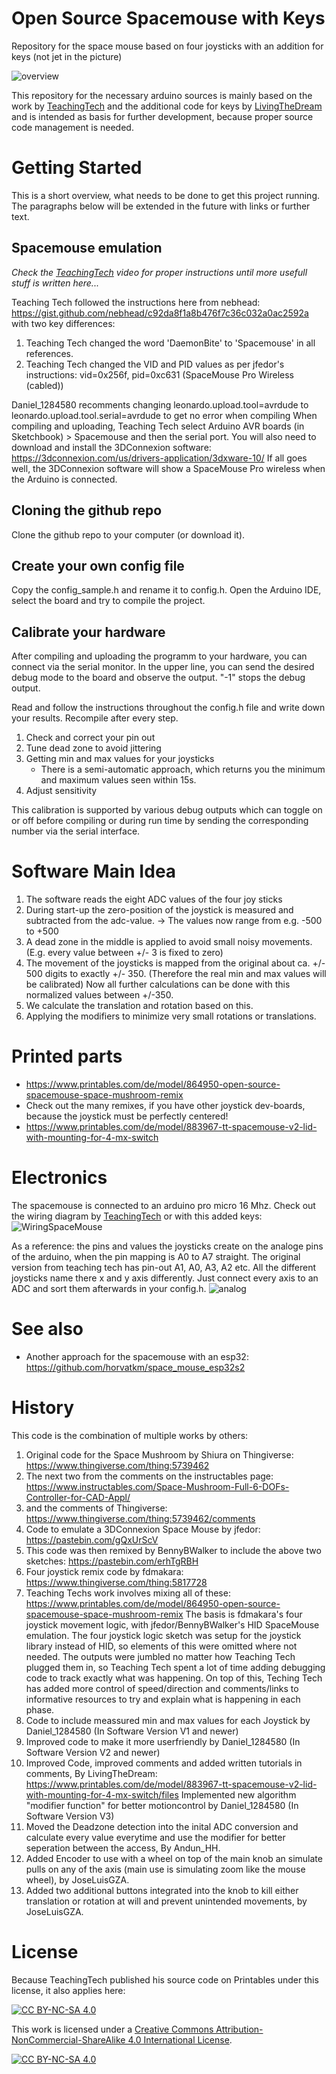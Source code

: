 # Open Source Spacemouse with Keys
Repository for the space mouse based on four joysticks with an addition for keys (not jet in the picture)

![overview](https://github.com/AndunHH/spacemouse/assets/76771247/562b9763-a6fa-47f1-af30-2dd4bbc053b8)

This repository for the necessary arduino sources is mainly based on 
the work by [TeachingTech](https://www.printables.com/de/model/864950-open-source-spacemouse-space-mushroom-remix) and the additional code for keys by [LivingTheDream](https://www.printables.com/de/model/883967-tt-spacemouse-v2-lid-with-mounting-for-4-mx-switch) and is intended as basis for further development, because proper source code management is needed.

# Getting Started
This is a short overview, what needs to be done to get this project running. The paragraphs below will be extended in the future with links or further text.

## Spacemouse emulation
*Check the [TeachingTech](https://www.printables.com/de/model/864950-open-source-spacemouse-space-mushroom-remix) video for proper instructions until more usefull stuff is written here...*

Teaching Tech followed the instructions here from nebhead: https://gist.github.com/nebhead/c92da8f1a8b476f7c36c032a0ac2592a
with two key differences:

1. Teaching Tech changed the word 'DaemonBite' to 'Spacemouse' in all references.
2. Teaching Tech changed the VID and PID values as per jfedor's instructions: vid=0x256f, pid=0xc631 (SpaceMouse Pro Wireless (cabled))

Daniel_1284580 recomments changing leonardo.upload.tool=avrdude to leonardo.upload.tool.serial=avrdude to get no error when compiling
When compiling and uploading, Teaching Tech select Arduino AVR boards (in Sketchbook) > Spacemouse and then the serial port.
You will also need to download and install the 3DConnexion software: https://3dconnexion.com/us/drivers-application/3dxware-10/
If all goes well, the 3DConnexion software will show a SpaceMouse Pro wireless when the Arduino is connected.

## Cloning the github repo
Clone the github repo to your computer (or download it).

## Create your own config file
Copy the config_sample.h and rename it to config.h.
Open the Arduino IDE, select the board and try to compile the project.

## Calibrate your hardware 
After compiling and uploading the programm to your hardware, you can connect via the serial monitor. In the upper line, you can send the desired debug mode to the board and observe the output. "-1" stops the debug output.

Read and follow the instructions throughout the config.h file and write down your results. Recompile after every step.

1. Check and correct your pin out
2. Tune dead zone to avoid jittering
3. Getting min and max values for your joysticks 
	- There is a semi-automatic approach, which returns you the minimum and maximum values seen within 15s.
4. Adjust sensitivity

This calibration is supported by various debug outputs which can toggle on or off before compiling or during run time by sending the corresponding number via the serial interface.


# Software Main Idea 
1. The software reads the eight ADC values of the four joy sticks
2. During start-up the zero-position of the joystick is measured and subtracted from the adc-value. -> The values now range from e.g. -500 to +500
3. A dead zone in the middle is applied to avoid small noisy movements. (E.g. every value between +/- 3 is fixed to zero)
4. The movement of the joysticks is mapped from the original about ca. +/- 500 digits to exactly +/- 350. (Therefore the real min and max values will be calibrated) Now all further calculations can be done with this normalized values between +/-350.
5. We calculate the translation and rotation based on this.
6. Applying the modifiers to minimize very small rotations or translations.

# Printed parts
* https://www.printables.com/de/model/864950-open-source-spacemouse-space-mushroom-remix
* Check out the many remixes, if you have other joystick dev-boards, because the joystick must be perfectly centered!
* https://www.printables.com/de/model/883967-tt-spacemouse-v2-lid-with-mounting-for-4-mx-switch


# Electronics

The spacemouse is connected to an arduino pro micro 16 Mhz. Check out the wiring diagram by [TeachingTech](https://www.printables.com/de/model/864950-open-source-spacemouse-space-mushroom-remix/) or with this added keys:
![WiringSpaceMouse](https://github.com/AndunHH/spacemouse/assets/76771247/e013d9e8-8c01-40e2-9800-abb08bb271dd)

As a reference: the pins and values the joysticks create on the analoge pins of the arduino, when the pin mapping is A0 to A7 straight. The original version from teaching tech has pin-out A1, A0, A3, A2 etc. 
All the different joysticks name there x and y axis differently. Just connect every axis to an ADC and sort them afterwards in your config.h.
![analog](https://github.com/AndunHH/spacemouse/assets/76771247/7948f8bc-7c1c-4189-9ef6-1216a6b8f164)



# See also

* Another approach for the spacemouse with an esp32: https://github.com/horvatkm/space_mouse_esp32s2

# History
This code is the combination of multiple works by others:
1. Original code for the Space Mushroom by Shiura on Thingiverse: https://www.thingiverse.com/thing:5739462
2. The next two from the comments on the instructables page: https://www.instructables.com/Space-Mushroom-Full-6-DOFs-Controller-for-CAD-Appl/
3. and the comments of Thingiverse: https://www.thingiverse.com/thing:5739462/comments
4. Code to emulate a 3DConnexion Space Mouse by jfedor: https://pastebin.com/gQxUrScV
5. This code was then remixed by BennyBWalker to include the above two sketches: https://pastebin.com/erhTgRBH
6. Four joystick remix code by fdmakara: https://www.thingiverse.com/thing:5817728
7. Teaching Techs work involves mixing all of these: https://www.printables.com/de/model/864950-open-source-spacemouse-space-mushroom-remix 
The basis is fdmakara's four joystick movement logic, with jfedor/BennyBWalker's HID SpaceMouse emulation. The four joystick logic sketch was setup for the joystick library instead of HID, so elements of this were omitted where not needed.  The outputs were jumbled no matter how Teaching Tech plugged them in, so Teaching Tech spent a lot of time adding debugging code to track exactly what was happening. On top of this, Teching Tech has added more control of speed/direction and comments/links to informative resources to try and explain what is happening in each phase. 
8. Code to include meassured min and max values for each Joystick by Daniel_1284580 (In Software Version V1 and newer)
9. Improved code to make it more userfriendly by Daniel_1284580 (In Software Version V2 and newer)
10. Improved Code, improved comments and added written tutorials in comments, By LivingTheDream: https://www.printables.com/de/model/883967-tt-spacemouse-v2-lid-with-mounting-for-4-mx-switch/files Implemented new algorithm "modifier function" for better motioncontrol by Daniel_1284580 (In Software Version V3) 
11. Moved the Deadzone detection into the inital ADC conversion and calculate every value everytime and use the modifier for better seperation between the access, By Andun_HH.
12. Added Encoder to use with a wheel on top of the main knob an simulate pulls on any of the axis (main use is simulating zoom like the mouse wheel), by JoseLuisGZA.
13. Added two additional buttons integrated into the knob to kill either translation or rotation at will and prevent unintended movements, by JoseLuisGZA.

# License
Because TeachingTech published his source code on Printables under this license, it also applies here:

[![CC BY-NC-SA 4.0][cc-by-nc-sa-shield]][cc-by-nc-sa]

This work is licensed under a
[Creative Commons Attribution-NonCommercial-ShareAlike 4.0 International License][cc-by-nc-sa].

[![CC BY-NC-SA 4.0][cc-by-nc-sa-image]][cc-by-nc-sa]

[cc-by-nc-sa]: http://creativecommons.org/licenses/by-nc-sa/4.0/
[cc-by-nc-sa-image]: https://licensebuttons.net/l/by-nc-sa/4.0/88x31.png
[cc-by-nc-sa-shield]: https://img.shields.io/badge/License-CC%20BY--NC--SA%204.0-lightgrey.svg

